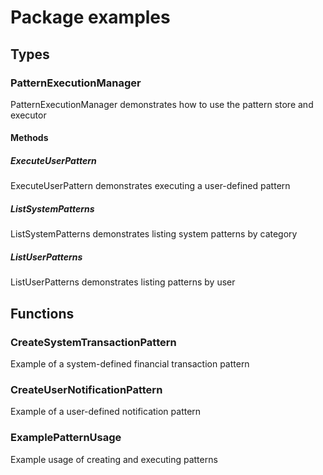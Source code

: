 # Package examples

## Types

### PatternExecutionManager

PatternExecutionManager demonstrates how to use the pattern store and executor

#### Methods

##### ExecuteUserPattern

ExecuteUserPattern demonstrates executing a user-defined pattern

##### ListSystemPatterns

ListSystemPatterns demonstrates listing system patterns by category

##### ListUserPatterns

ListUserPatterns demonstrates listing patterns by user

## Functions

### CreateSystemTransactionPattern

Example of a system-defined financial transaction pattern

### CreateUserNotificationPattern

Example of a user-defined notification pattern

### ExamplePatternUsage

Example usage of creating and executing patterns
